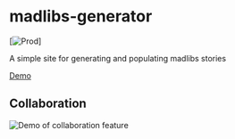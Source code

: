 # madlibs-generator

[![Prod](https://github.com/2ajoyce/madlibs-generator/actions/workflows/firebase-hosting-merge.yml/badge.svg)]

A simple site for generating and populating madlibs stories

[Demo](https://madlibs.2ajoyce.com)

## Collaboration

![Demo of collaboration feature](/demos/2023-12-22.gif)
